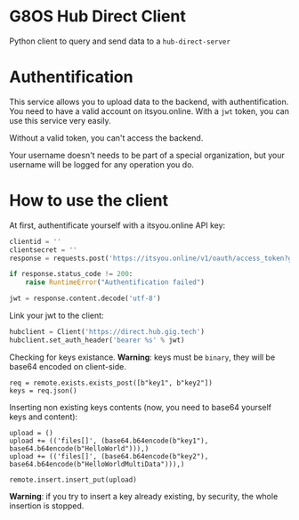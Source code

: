 # G8OS Hub Direct Client
Python client to query and send data to a `hub-direct-server`

# Authentification
This service allows you to upload data to the backend, with authentification.
You need to have a valid account on itsyou.online. With a `jwt` token, you can use this service very easily.

Without a valid token, you can't access the backend.

Your username doesn't needs to be part of a special organization, but your username will be logged
for any operation you do.

# How to use the client
At first, authentificate yourself with a itsyou.online API key:
```python
clientid = ''
clientsecret = ''
response = requests.post('https://itsyou.online/v1/oauth/access_token?grant_type=client_credentials&client_id=%s&client_secret=%s&response_type=id_token' % (clientid, clientsecret))

if response.status_code != 200:
    raise RuntimeError("Authentification failed")

jwt = response.content.decode('utf-8')
```

Link your jwt to the client:
```python
hubclient = Client('https://direct.hub.gig.tech')
hubclient.set_auth_header('bearer %s' % jwt)
```

Checking for keys existance. **Warning**: keys must be `binary`, they will be base64 encoded on client-side.
```
req = remote.exists.exists_post([b"key1", b"key2"])
keys = req.json()
```

Inserting non existing keys contents (now, you need to base64 yourself keys and content):
```
upload = ()
upload += (('files[]', (base64.b64encode(b"key1"), base64.b64encode(b"HelloWorld"))),)
upload += (('files[]', (base64.b64encode(b"key2"), base64.b64encode(b"HelloWorldMultiData"))),)

remote.insert.insert_put(upload)
```

**Warning**: if you try to insert a key already existing, by security, the whole insertion is stopped.
